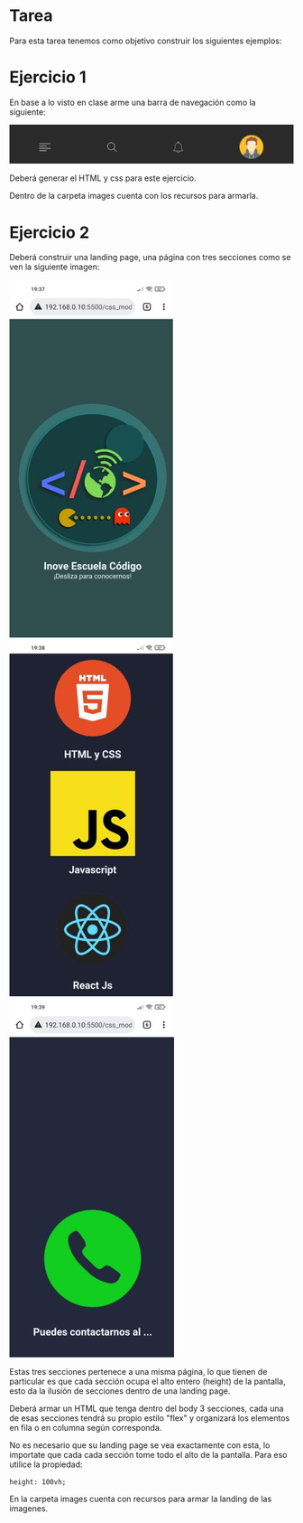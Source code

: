 # Tarea

Para esta tarea tenemos como objetivo construir los siguientes ejemplos:

# Ejercicio 1

En base a lo visto en clase arme una barra de navegación como la siguiente:

![navbar](navbar.gif)

Deberá generar el HTML y css para este ejercicio.

Dentro de la carpeta images cuenta con los recursos para armarla.

# Ejercicio 2
Deberá construir una landing page, una página con tres secciones como se ven la siguiente imagen:

![pantalla1](pantalla1.jpg)\
![pantalla2](pantalla2.jpg)\
![pantalla3](pantalla3.jpg)

Estas tres secciones pertenece a una misma página, lo que tienen de particular es que cada sección ocupa el alto entero (height) de la pantalla, esto da la ilusión de secciones dentro de una landing page.

Deberá armar un HTML que tenga dentro del body 3 secciones, cada una de esas secciones tendrá su propio estilo "flex" y organizará los elementos en fila o en columna según corresponda.

No es necesario que su landing page se vea exactamente con esta, lo importate que cada cada sección tome todo el alto de la pantalla. Para eso utilice la propiedad:
```
height: 100vh;
```

En la carpeta images cuenta con recursos para armar la landing de las imagenes.
